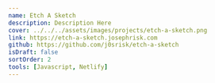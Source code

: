 ```yaml
---
name: Etch A Sketch
description: Description Here
cover: ../../../assets/images/projects/etch-a-sketch.png
link: https://etch-a-sketch.josephrisk.com
github: https://github.com/j0srisk/etch-a-sketch
isDraft: false
sortOrder: 2
tools: [Javascript, Netlify]
---
```

